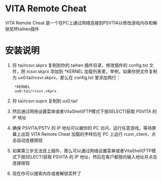 VITA Remote Cheat
=================
VITA Remote Cheat 是一个在PC上通过网络连接到PSVTIA以修改游戏内存和解锁奖杯taihen插件

安装说明
============

1. 将 tai/rcsvr.skprx 复制到你的 taihen 插件目录，修改插件的 config.txt 文件，把 rcsvr.skprx 添加到 *KERNEL 加载列表里，举例，如果你把文件复制为 ux0:tai/rcsvr.skprx，那么在 config.txt 里添加两行：

        *KERNEL
        ux0:tai/rcsvr.skprx

2. 将 tai/rcsvr.suprx 复制到 ux0:tai/

3. 然后通过网络设置菜单或者VitaShell(FTP模式下按SELECT)获取 PSVITA 的 IP 地址

4. 确保 PSVITA/PSTV 的 IP 地址可以被你的 PC 访问，运行任意游戏，等待屏幕上出现 VITA Remote Cheat 加载的字样后在 PC 上运行 rcsvr_client，点击自动连接按钮

4. 如果第三步无法连上插件，那么可以通过网络设置菜单或者VitaShell(FTP模式下按SELECT)获取 PSVITA 的 IP 地址，然后在客户都按内输入地址并点击连接按钮

5. 现在你可以搜索内存或者解锁奖杯了
